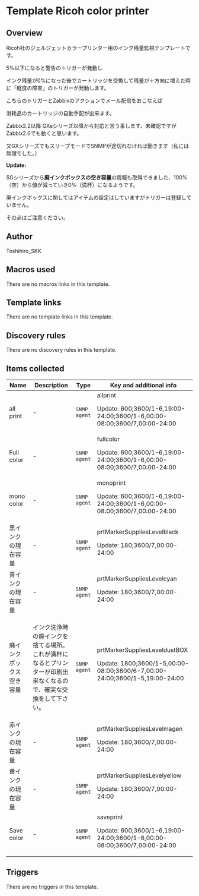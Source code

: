 # Template Ricoh color printer

## Overview

Ricoh社のジェルジェットカラープリンター用のインク残量監視テンプレートです。


5%以下になると警告のトリガーが発動し


インク残量が0%になった後でカートリッジを交換して残量が＋方向に増えた時に「軽度の障害」のトリガーが発動します。


こちらのトリガーとZabbixのアクションでメール配信をおこなえば


消耗品のカートリッジの自動手配が出来ます。


 Zabbix2.2以降 GXeシリーズ以降から対応と言う事します、未確認ですがZabbix2.0でも動くと思います。


又GXシリーズでもスリープモードでSNMPが途切れなければ動きます（私には無理でした。）


 


**Update:**


SGシリーズから**廃インクボックスの空き容量**の情報も取得できました、100%（空）から値が減っていき0%（満杯）になるようです。


廃インクボックスに関してはアイテムの設定はしていますがトリガーは登録していません。


その点はご注意ください。



## Author

Toshihiro_SKK

## Macros used

There are no macros links in this template.

## Template links

There are no template links in this template.

## Discovery rules

There are no discovery rules in this template.

## Items collected

|Name|Description|Type|Key and additional info|
|----|-----------|----|----|
|all print|<p>-</p>|`SNMP agent`|allprint<p>Update: 600;3600/1-6,19:00-24:00;3600/1-6,00:00-08:00;3600/7,00:00-24:00</p>|
|Full color|<p>-</p>|`SNMP agent`|fullcolor<p>Update: 600;3600/1-6,19:00-24:00;3600/1-6,00:00-08:00;3600/7,00:00-24:00</p>|
|mono color|<p>-</p>|`SNMP agent`|monoprint<p>Update: 600;3600/1-6,19:00-24:00;3600/1-6,00:00-08:00;3600/7,00:00-24:00</p>|
|黒インクの現在容量|<p>-</p>|`SNMP agent`|prtMarkerSuppliesLevelblack<p>Update: 180;3600/7,00:00-24:00</p>|
|青インクの現在容量|<p>-</p>|`SNMP agent`|prtMarkerSuppliesLevelcyan<p>Update: 180;3600/7,00:00-24:00</p>|
|廃インクボックス 空き容量|<p>インク洗浄時の廃インクを捨てる場所。 これが満杯になるとプリンターが印刷出来なくなるので、確実な交換をして下さい。</p>|`SNMP agent`|prtMarkerSuppliesLeveldustBOX<p>Update: 1800;3600/1-5,00:00-08:00;3600/6-7,00:00-24:00;3600/1-5,19:00-24:00</p>|
|赤インクの現在容量|<p>-</p>|`SNMP agent`|prtMarkerSuppliesLevelmagen<p>Update: 180;3600/7,00:00-24:00</p>|
|黄インクの現在容量|<p>-</p>|`SNMP agent`|prtMarkerSuppliesLevelyellow<p>Update: 180;3600/7,00:00-24:00</p>|
|Save color|<p>-</p>|`SNMP agent`|saveprint<p>Update: 600;3600/1-6,19:00-24:00;3600/1-6,00:00-08:00;3600/7,00:00-24:00</p>|
## Triggers

There are no triggers in this template.

